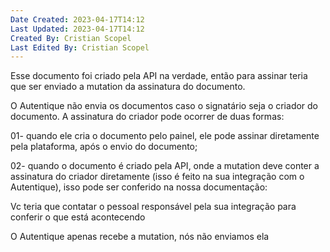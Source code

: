 ```yaml
---
Date Created: 2023-04-17T14:12
Last Updated: 2023-04-17T14:12
Created By: Cristian Scopel
Last Edited By: Cristian Scopel
---
```

Esse documento foi criado pela API na verdade, então para assinar teria que ser enviado a mutation da assinatura do documento.

O Autentique não envia os documentos caso o signatário seja o criador do documento. A assinatura do criador pode ocorrer de duas formas:

01- quando ele cria o documento pelo painel, ele pode assinar diretamente pela plataforma, após o envio do documento;

02- quando o documento é criado pela API, onde a mutation deve conter a assinatura do criador diretamente (isso é feito na sua integração com o Autentique), isso pode ser conferido na nossa documentação:

Vc teria que contatar o pessoal responsável pela sua integração para conferir o que está acontecendo

O Autentique apenas recebe a mutation, nós não enviamos ela